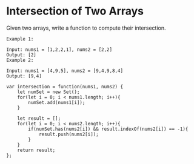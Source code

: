 # Intersection of Two Arrays

Given two arrays, write a function to compute their intersection.

```
Example 1:

Input: nums1 = [1,2,2,1], nums2 = [2,2]
Output: [2]
Example 2:

Input: nums1 = [4,9,5], nums2 = [9,4,9,8,4]
Output: [9,4]
```

```
var intersection = function(nums1, nums2) {
    let numSet = new Set();
    for(let i = 0; i < nums1.length; i++){
        numSet.add(nums1[i]);
    }

    let result = [];
    for(let i = 0; i < nums2.length; i++){
        if(numSet.has(nums2[i]) && result.indexOf(nums2[i]) == -1){
            result.push(nums2[i]);
        }
    }
    return result;
};
```
